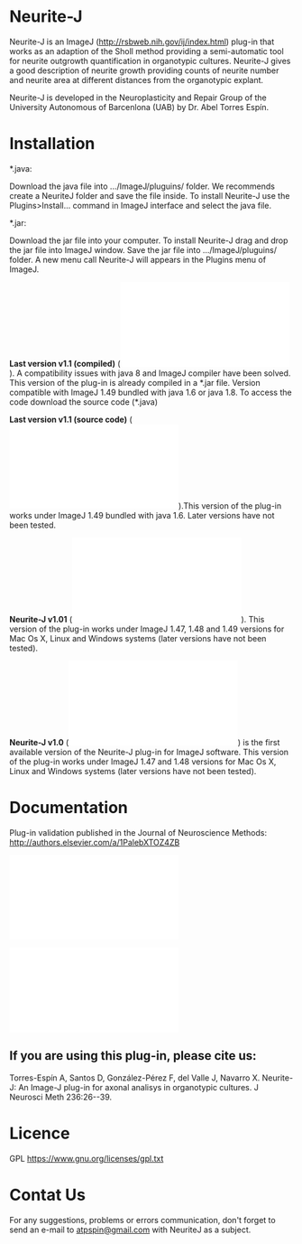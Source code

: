 # Neurite-J

Neurite-J is an ImageJ (<http://rsbweb.nih.gov/ij/index.html>) plug-in
that works as an adaption of the Sholl method providing a semi-automatic
tool for neurite outgrowth quantification in organotypic cultures.
Neurite-J gives a good description of neurite growth providing counts of
neurite number and neurite area at different distances from the
organotypic explant.

Neurite-J is developed in the Neuroplasticity and Repair Group of the
University Autonomous of Barcenlona (UAB) by Dr. Abel Torres Espín.

# Installation

\*.java:

Download the java file into \.../ImageJ/pluguins/ folder. We recommends
create a NeuriteJ folder and save the file inside. To install Neurite-J
use the Plugins\>Install\... command in ImageJ interface and select the
java file.

\*.jar:

Download the jar file into your computer. To install Neurite-J drag and
drop the jar file into ImageJ window. Save the jar file into
\.../ImageJ/pluguins/ folder. A new menu call Neurite-J will appears in
the Plugins menu of ImageJ.

**Last version v1.1 (compiled)**
(![](/plugin/analysis/neurite-j/neurite_j11.jar)). A compatibility
issues with java 8 and ImageJ compiler have been solved. This version of
the plug-in is already compiled in a \*.jar file. Version compatible
with ImageJ 1.49 bundled with java 1.6 or java 1.8. To access the code
download the source code (\*.java)

**Last version v1.1 (source code)**
(![](/plugin/analysis/neurite-j/neurite_j11.java)).This version of the
plug-in works under ImageJ 1.49 bundled with java 1.6. Later versions
have not been tested.

**Neurite-J v1.01** (![](/plugin/analysis/neurite-j/neurite_j101.java)).
This version of the plug-in works under ImageJ 1.47, 1.48 and 1.49
versions for Mac Os X, Linux and Windows systems (later versions have
not been tested).

**Neurite-J v1.0** (![](/plugin/analysis/neurite-j/neurite_j148.java))
is the first available version of the Neurite-J plug-in for ImageJ
software. This version of the plug-in works under ImageJ 1.47 and 1.48
versions for Mac Os X, Linux and Windows systems (later versions have
not been tested).

# Documentation

Plug-in validation published in the Journal of Neuroscience Methods:
<http://authors.elsevier.com/a/1PalebXTOZ4ZB>

![Neurite-J 1.1 user
manual](/plugin/analysis/neurite-j/neurite_user_manual_1.1.pdf)

![Neurite-J 1.0 user
manual](/plugin/analysis/neurite-j/neuritej_user_manual.pdf)

## If you are using this plug-in, please cite us:

Torres-Espín A, Santos D, González-Pérez F, del Valle J, Navarro X.
Neurite-J: An Image-J plug-in for axonal analisys in organotypic
cultures. J Neurosci Meth 236:26--39.

# Licence

GPL <https://www.gnu.org/licenses/gpl.txt>

# Contat Us

For any suggestions, problems or errors communication, don\'t forget to
send an e-mail to atpspin@gmail.com with NeuriteJ as a subject.
